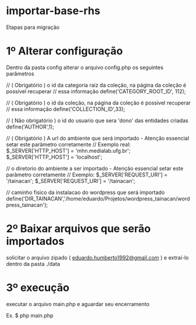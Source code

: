 # importar-base-rhs

Etapas para migração

# 1º Alterar configuração

Dentro da pasta config alterar o arquivo config.php os seguintes parâmetros

// ( Obrigatório ) o id da categoria raiz da coleção, na página da coleção é possível recuperar
// essa informação
define('CATEGORY_ROOT_ID', 112);

// ( Obrigatório ) o id da coleção, na página da coleção é possível recuperar
// essa informação
define('COLLECTION_ID',33);

// ( Não obrigatório ) o id do usuario que sera 'dono' das entidades criadas
define('AUTHOR',1);

// ( Obrigatório ) A url do ambiente que será importado - Atenção essencial setar este parâmetro corretamente
// Exemplo real: $_SERVER['HTTP_HOST'] = 'mhn.medialab.ufg.br';
$_SERVER['HTTP_HOST'] = 'localhost';

// o diretorio do ambiente a ser importado - Atenção essencial setar este parâmetro corretamente
// Exemplo: $_SERVER['REQUEST_URI'] = '/tainacan';
$_SERVER['REQUEST_URI'] = '/tainacan';

// caminho fisico da instalacao do wordpress que será importado
define('DIR_TAINACAN','/home/eduardo/Projetos/wordpress_tainacan/wordpress_tainacan');

# 2º Baixar arquivos que serão importados

solicitar o arquivo zipado ( eduardo.humberto1992@gmail.com ) e extraí-lo dentro da pasta ./data

# 3º execução

executar o arquivo main.php e aguardar seu encerramento

Ex. $ php main.php
